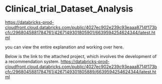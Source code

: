 # Clinical_trial_Dataset_Analysis
https://databricks-prod-cloudfront.cloud.databricks.com/public/4027ec902e239c93eaaa8714f173bcfc/2968045881784761/4267149301805901/6639594254624344/latest.html

you can view the entire explanation and working over here. 

Below is the link to the attached project, which involves the development of a recommendation system.
https://databricks-prod-cloudfront.cloud.databricks.com/public/4027ec902e239c93eaaa8714f173bcfc/2968045881784761/4267149301805889/6639594254624344/latest.html
